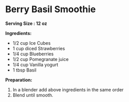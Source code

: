 # Berry Basil Smoothie 
**Serving Size : 12 oz**

**Ingredients:**
- 1/2 cup Ice Cubes
- 1 cup diced Strawberries
- 1/4 cup Blueberries
- 1/2 cup Pomegranate juice
- 1/4 cup Vanilla yogurt
- 1 tbsp Basil


**Preparation:**
1. In a blender add above ingredients in the same order
2. Blend until smooth. 
